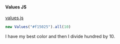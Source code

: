#### Values JS

[values.js](https://github.com/noeldelgado/values.js)
```javascript
new Values("#f15025").all(10)
```
I have my best color and then I divide hundred by 10.